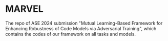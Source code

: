 # MARVEL

The repo of ASE 2024 submission "Mutual Learning-Based Framework for Enhancing Robustness of Code Models via Adversarial Training", which contains the codes of our framework on all tasks and models.

